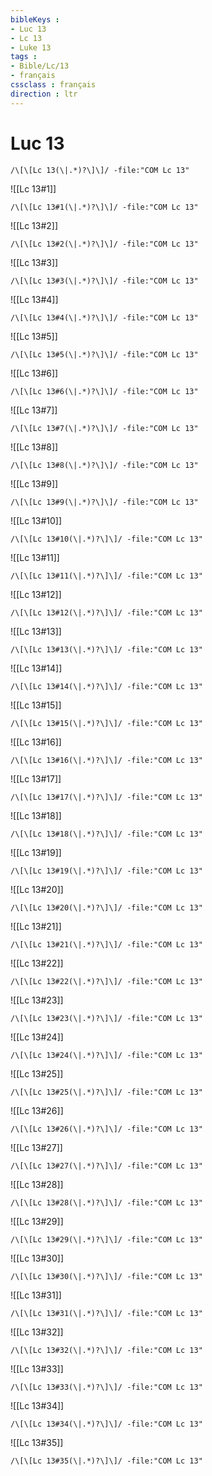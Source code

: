 ```yaml
---
bibleKeys : 
- Luc 13
- Lc 13
- Luke 13
tags : 
- Bible/Lc/13
- français
cssclass : français
direction : ltr
---
```


# Luc 13

```query
/\[\[Lc 13(\|.*)?\]\]/ -file:"COM Lc 13"
```



![[Lc 13#1]]

```query
/\[\[Lc 13#1(\|.*)?\]\]/ -file:"COM Lc 13"
```

![[Lc 13#2]]

```query
/\[\[Lc 13#2(\|.*)?\]\]/ -file:"COM Lc 13"
```

![[Lc 13#3]]

```query
/\[\[Lc 13#3(\|.*)?\]\]/ -file:"COM Lc 13"
```

![[Lc 13#4]]

```query
/\[\[Lc 13#4(\|.*)?\]\]/ -file:"COM Lc 13"
```

![[Lc 13#5]]

```query
/\[\[Lc 13#5(\|.*)?\]\]/ -file:"COM Lc 13"
```

![[Lc 13#6]]

```query
/\[\[Lc 13#6(\|.*)?\]\]/ -file:"COM Lc 13"
```

![[Lc 13#7]]

```query
/\[\[Lc 13#7(\|.*)?\]\]/ -file:"COM Lc 13"
```

![[Lc 13#8]]

```query
/\[\[Lc 13#8(\|.*)?\]\]/ -file:"COM Lc 13"
```

![[Lc 13#9]]

```query
/\[\[Lc 13#9(\|.*)?\]\]/ -file:"COM Lc 13"
```

![[Lc 13#10]]

```query
/\[\[Lc 13#10(\|.*)?\]\]/ -file:"COM Lc 13"
```

![[Lc 13#11]]

```query
/\[\[Lc 13#11(\|.*)?\]\]/ -file:"COM Lc 13"
```

![[Lc 13#12]]

```query
/\[\[Lc 13#12(\|.*)?\]\]/ -file:"COM Lc 13"
```

![[Lc 13#13]]

```query
/\[\[Lc 13#13(\|.*)?\]\]/ -file:"COM Lc 13"
```

![[Lc 13#14]]

```query
/\[\[Lc 13#14(\|.*)?\]\]/ -file:"COM Lc 13"
```

![[Lc 13#15]]

```query
/\[\[Lc 13#15(\|.*)?\]\]/ -file:"COM Lc 13"
```

![[Lc 13#16]]

```query
/\[\[Lc 13#16(\|.*)?\]\]/ -file:"COM Lc 13"
```

![[Lc 13#17]]

```query
/\[\[Lc 13#17(\|.*)?\]\]/ -file:"COM Lc 13"
```

![[Lc 13#18]]

```query
/\[\[Lc 13#18(\|.*)?\]\]/ -file:"COM Lc 13"
```

![[Lc 13#19]]

```query
/\[\[Lc 13#19(\|.*)?\]\]/ -file:"COM Lc 13"
```

![[Lc 13#20]]

```query
/\[\[Lc 13#20(\|.*)?\]\]/ -file:"COM Lc 13"
```

![[Lc 13#21]]

```query
/\[\[Lc 13#21(\|.*)?\]\]/ -file:"COM Lc 13"
```

![[Lc 13#22]]

```query
/\[\[Lc 13#22(\|.*)?\]\]/ -file:"COM Lc 13"
```

![[Lc 13#23]]

```query
/\[\[Lc 13#23(\|.*)?\]\]/ -file:"COM Lc 13"
```

![[Lc 13#24]]

```query
/\[\[Lc 13#24(\|.*)?\]\]/ -file:"COM Lc 13"
```

![[Lc 13#25]]

```query
/\[\[Lc 13#25(\|.*)?\]\]/ -file:"COM Lc 13"
```

![[Lc 13#26]]

```query
/\[\[Lc 13#26(\|.*)?\]\]/ -file:"COM Lc 13"
```

![[Lc 13#27]]

```query
/\[\[Lc 13#27(\|.*)?\]\]/ -file:"COM Lc 13"
```

![[Lc 13#28]]

```query
/\[\[Lc 13#28(\|.*)?\]\]/ -file:"COM Lc 13"
```

![[Lc 13#29]]

```query
/\[\[Lc 13#29(\|.*)?\]\]/ -file:"COM Lc 13"
```

![[Lc 13#30]]

```query
/\[\[Lc 13#30(\|.*)?\]\]/ -file:"COM Lc 13"
```

![[Lc 13#31]]

```query
/\[\[Lc 13#31(\|.*)?\]\]/ -file:"COM Lc 13"
```

![[Lc 13#32]]

```query
/\[\[Lc 13#32(\|.*)?\]\]/ -file:"COM Lc 13"
```

![[Lc 13#33]]

```query
/\[\[Lc 13#33(\|.*)?\]\]/ -file:"COM Lc 13"
```

![[Lc 13#34]]

```query
/\[\[Lc 13#34(\|.*)?\]\]/ -file:"COM Lc 13"
```

![[Lc 13#35]]

```query
/\[\[Lc 13#35(\|.*)?\]\]/ -file:"COM Lc 13"
```

